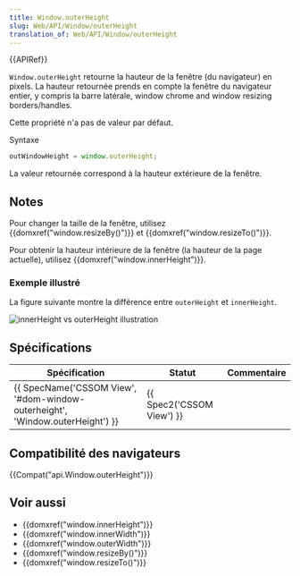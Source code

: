 ```yaml
---
title: Window.outerHeight
slug: Web/API/Window/outerHeight
translation_of: Web/API/Window/outerHeight
---
```

{{APIRef}}

`Window.outerHeight` retourne la hauteur de la fenêtre (du navigateur) en pixels. La hauteur retournée prends en compte la fenêtre du navigateur entier, y compris la barre latérale, window chrome and window resizing borders/handles.

Cette propriété n'a pas de valeur par défaut.

Syntaxe

```js
outWindowHeight = window.outerHeight;
```

La valeur retournée correspond à la hauteur extérieure de la fenêtre.

## Notes

Pour changer la taille de la fenêtre, utilisez {{domxref("window.resizeBy()")}} et {{domxref("window.resizeTo()")}}.

Pour obtenir la hauteur intérieure de la fenêtre (la hauteur de la page actuelle), utilisez {{domxref("window.innerHeight")}}.

### Exemple illustré

La figure suivante montre la différence entre `outerHeight` et `innerHeight`.

![innerHeight vs outerHeight illustration](FirefoxInnerVsOuterHeight2.png)

## Spécifications

| Spécification                                                                                            | Statut                           | Commentaire |
| -------------------------------------------------------------------------------------------------------- | -------------------------------- | ----------- |
| {{ SpecName('CSSOM View', '#dom-window-outerheight', 'Window.outerHeight') }} | {{ Spec2('CSSOM View') }} |             |

## Compatibilité des navigateurs

{{Compat("api.Window.outerHeight")}}

## Voir aussi

- {{domxref("window.innerHeight")}}
- {{domxref("window.innerWidth")}}
- {{domxref("window.outerWidth")}}
- {{domxref("window.resizeBy()")}}
- {{domxref("window.resizeTo()")}}
